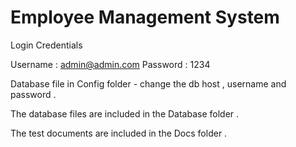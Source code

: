 
# Employee Management System

Login Credentials

Username : admin@admin.com
Password : 1234

Database file in Config folder  - change the db host , username and password .

The database files are included in the Database folder .

The test documents are included in the Docs folder .